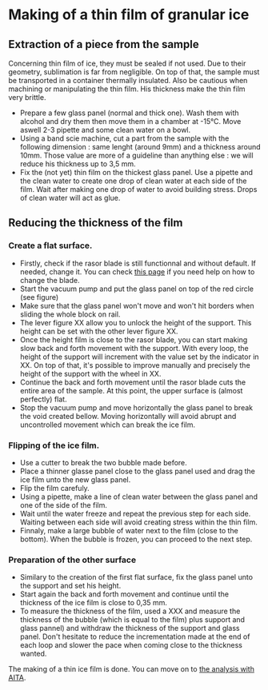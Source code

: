 # Making of a thin film of granular ice


## Extraction of a piece from the sample
Concerning thin film of ice, they must be sealed if not used. Due to their geometry, sublimation is far from negligible. On top of that, the sample must be transported in a container thermally insulated. Also be cautious when machining or manipulating the thin film. His thickness make the thin film very brittle.
- Prepare a few glass panel (normal and thick one). Wash them with alcohol and dry them then move them in a chamber at -15°C. Move aswell 2-3 pipette and some clean water on a bowl.
- Using a band scie machine, cut a part from the sample with the following dimension : same lenght (around 9mm) and a thickness around 10mm. Those value are more of a guideline than anything else : we will reduce his thickness up to 3,5 mm.
- Fix the (not yet) thin film on the thickest glass panel. Use a pipette and the clean water to create one drop of clean water at each side of the film. Wait after making one drop of water to avoid building stress. Drops of clean water will act as glue.

## Reducing the thickness of the film

### Create a flat surface.

- Firstly, check if the rasor blade is still functionnal and without default. If needed, change it. You can check [this page](Rasor_Blade_Change.ipynb) if you need help on how to change the blade.
- Start the vacuum pump and put the glass panel on top of the red circle (see figure)
- Make sure that the glass panel won't move and won't hit borders when sliding the whole block on rail.
- The lever figure XX allow you to unlock the height of the support. This height can be set with the other lever figure XX. 
- Once the height film is close to the rasor blade, you can start making slow back and forth movement with the support. With every loop, the height of the support will increment with the value set by the indicator in XX. On top of that, it's possible to improve manually and precisely the height of the support with the wheel in XX.
- Continue the back and forth movement until the rasor blade cuts the entire area of the sample. At this point, the upper surface is (almost perfectly) flat.
- Stop the vacuum pump and move horizontally the glass panel to break the void created bellow. Moving horizontally will avoid abrupt and uncontrolled movement which can break the ice film.

### Flipping of the ice film.

- Use a cutter to break the two bubble made before.
- Place a thinner glasse panel close to the glass panel used and drag the ice film unto the new glass panel.
- Flip the film carefuly.
- Using a pipette, make a line of clean water between the glass panel and one of the side of the film.
- Wait until the water freeze and repeat the previous step for each side. Waiting between each side will avoid creating stress within the thin film.
- Finnaly, make a large bubble of water next to the film (close to the bottom). When the bubble is frozen, you can proceed to the next step.

### Preparation of the other surface

- Similary to the creation of the first flat surface, fix the glass panel unto the support and set his height.
- Start again the back and forth movement and continue until the thickness of the ice film is close to 0,35 mm.
- To measure the thickness of the film, used a XXX and measure the thickness of the bubble (which is equal to the film) plus support and glass pannel) and withdraw the thickness of the support and glass panel. Don't hesitate to reduce the incrementation made at the end of each loop and slower the pace when coming close to the thickness wanted.

The making of a thin ice film is done. You can move on to [the analysis with AITA](Thin_Ice_Film_AITA.ipynb).
